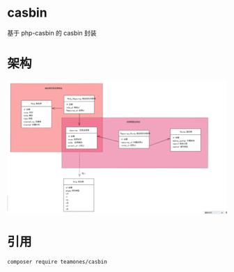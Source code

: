 # casbin
基于 php-casbin 的 casbin 封装


# 架构

![image](Casbin.png)

# 引用

```
composer require teamones/casbin
```